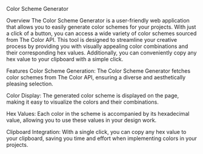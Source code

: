 Color Scheme Generator  

Overview
The Color Scheme Generator is a user-friendly web application that allows you to easily generate color schemes for your projects. With just a click of a button, you can access a wide variety of color schemes sourced from The Color API. This tool is designed to streamline your creative process by providing you with visually appealing color combinations and their corresponding hex values. Additionally, you can conveniently copy any hex value to your clipboard with a simple click.

Features
Color Scheme Generation: The Color Scheme Generator fetches color schemes from The Color API, ensuring a diverse and aesthetically pleasing selection.

Color Display: The generated color scheme is displayed on the page, making it easy to visualize the colors and their combinations.

Hex Values: Each color in the scheme is accompanied by its hexadecimal value, allowing you to use these values in your design work.

Clipboard Integration: With a single click, you can copy any hex value to your clipboard, saving you time and effort when implementing colors in your projects.